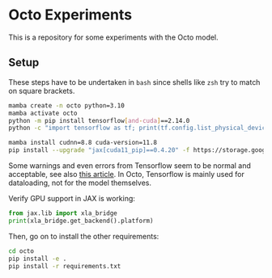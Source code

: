 # Octo Experiments

This is a repository for some experiments with the Octo model. 

## Setup

These steps have to be undertaken in `bash` since shells like `zsh` try to match on square brackets.

```bash
mamba create -n octo python=3.10
mamba activate octo
python -m pip install tensorflow[and-cuda]==2.14.0
python -c "import tensorflow as tf; print(tf.config.list_physical_devices('GPU'))"

mamba install cudnn=8.8 cuda-version=11.8
pip install --upgrade "jax[cuda11_pip]==0.4.20" -f https://storage.googleapis.com/jax-releases/jax_cuda_releases.html
```

Some warnings and even errors from Tensorflow seem to be normal and acceptable, see also [this article](https://medium.com/@dev-charodeyka/tensorflow-conda-nvidia-gpu-on-ubuntu-22-04-3-lts-ad61c1d9ee32). In Octo, Tensorflow is mainly used for dataloading, not for the model themselves. 

Verify GPU support in JAX is working:
```python
from jax.lib import xla_bridge
print(xla_bridge.get_backend().platform)
```

Then, go on to install the other requirements:

```bash
cd octo
pip install -e .
pip install -r requirements.txt
```
